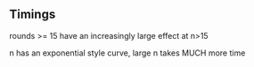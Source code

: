 ## Timings

rounds >= 15 have an increasingly large effect at n>15

n has an exponential style curve, large n takes MUCH more time